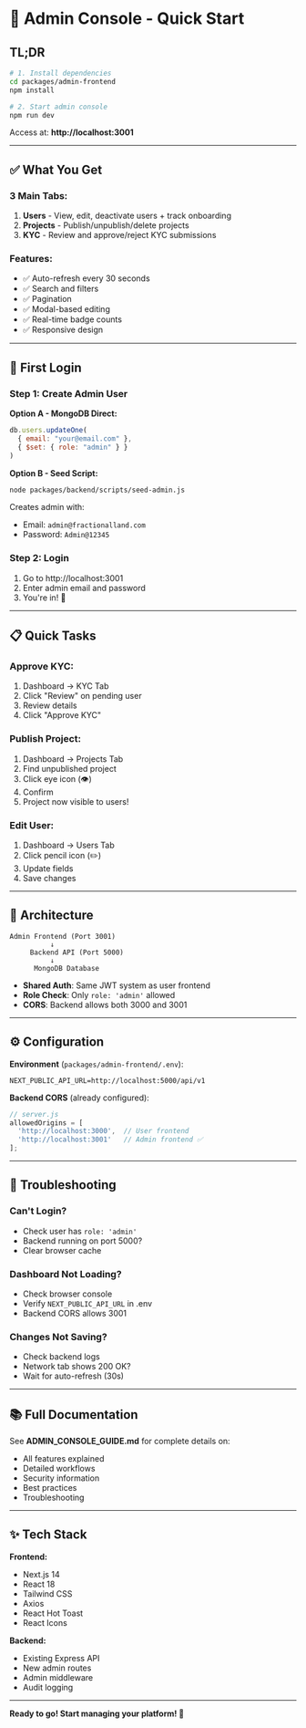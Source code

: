 # 🚀 Admin Console - Quick Start

## TL;DR

```bash
# 1. Install dependencies
cd packages/admin-frontend
npm install

# 2. Start admin console
npm run dev
```

Access at: **http://localhost:3001**

---

## ✅ What You Get

### 3 Main Tabs:
1. **Users** - View, edit, deactivate users + track onboarding
2. **Projects** - Publish/unpublish/delete projects  
3. **KYC** - Review and approve/reject KYC submissions

### Features:
- ✅ Auto-refresh every 30 seconds
- ✅ Search and filters
- ✅ Pagination
- ✅ Modal-based editing
- ✅ Real-time badge counts
- ✅ Responsive design

---

## 🔐 First Login

### Step 1: Create Admin User

**Option A - MongoDB Direct:**
```javascript
db.users.updateOne(
  { email: "your@email.com" },
  { $set: { role: "admin" } }
)
```

**Option B - Seed Script:**
```bash
node packages/backend/scripts/seed-admin.js
```

Creates admin with:
- Email: `admin@fractionalland.com`
- Password: `Admin@12345`

### Step 2: Login
1. Go to http://localhost:3001
2. Enter admin email and password
3. You're in! 🎉

---

## 📋 Quick Tasks

### Approve KYC:
1. Dashboard → KYC Tab
2. Click "Review" on pending user
3. Review details
4. Click "Approve KYC"

### Publish Project:
1. Dashboard → Projects Tab
2. Find unpublished project
3. Click eye icon (👁️)
4. Confirm
5. Project now visible to users!

### Edit User:
1. Dashboard → Users Tab
2. Click pencil icon (✏️)
3. Update fields
4. Save changes

---

## 🎯 Architecture

```
Admin Frontend (Port 3001)
          ↓
     Backend API (Port 5000)
          ↓
      MongoDB Database
```

- **Shared Auth**: Same JWT system as user frontend
- **Role Check**: Only `role: 'admin'` allowed
- **CORS**: Backend allows both 3000 and 3001

---

## ⚙️ Configuration

**Environment** (`packages/admin-frontend/.env`):
```env
NEXT_PUBLIC_API_URL=http://localhost:5000/api/v1
```

**Backend CORS** (already configured):
```javascript
// server.js
allowedOrigins = [
  'http://localhost:3000',  // User frontend
  'http://localhost:3001'   // Admin frontend ✅
];
```

---

## 🐛 Troubleshooting

### Can't Login?
- Check user has `role: 'admin'`
- Backend running on port 5000?
- Clear browser cache

### Dashboard Not Loading?
- Check browser console
- Verify `NEXT_PUBLIC_API_URL` in .env
- Backend CORS allows 3001

### Changes Not Saving?
- Check backend logs
- Network tab shows 200 OK?
- Wait for auto-refresh (30s)

---

## 📚 Full Documentation

See **ADMIN_CONSOLE_GUIDE.md** for complete details on:
- All features explained
- Detailed workflows
- Security information
- Best practices
- Troubleshooting

---

## ✨ Tech Stack

**Frontend:**
- Next.js 14
- React 18
- Tailwind CSS
- Axios
- React Hot Toast
- React Icons

**Backend:**
- Existing Express API
- New admin routes
- Admin middleware
- Audit logging

---

**Ready to go! Start managing your platform! 🎉**

